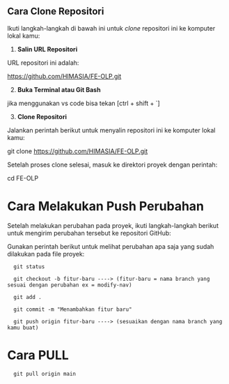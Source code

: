 ## Cara Clone Repositori

Ikuti langkah-langkah di bawah ini untuk *clone* repositori ini ke komputer lokal kamu:

1. **Salin URL Repositori**
   
URL repositori ini adalah:

https://github.com/HIMASIA/FE-OLP.git

2. **Buka Terminal atau Git Bash**

jika menggunakan vs code bisa tekan [ctrl + shift + `]

3. **Clone Repositori**

Jalankan perintah berikut untuk menyalin repositori ini ke komputer lokal kamu:

git clone https://github.com/HIMASIA/FE-OLP.git

Setelah proses clone selesai, masuk ke direktori proyek dengan perintah:

cd FE-OLP

# Cara Melakukan Push Perubahan

   Setelah melakukan perubahan pada proyek, ikuti langkah-langkah berikut untuk mengirim perubahan tersebut ke repositori GitHub:
    
   Gunakan perintah berikut untuk melihat perubahan apa saja yang sudah dilakukan pada file proyek:
    
      git status
    
      git checkout -b fitur-baru ----> (fitur-baru = nama branch yang sesuai dengan perubahan ex = modify-nav)
    
      git add .
    
      git commit -m "Menambahkan fitur baru"
    
      git push origin fitur-baru ----> (sesuaikan dengan nama branch yang kamu buat)

# Cara PULL 

      git pull origin main


